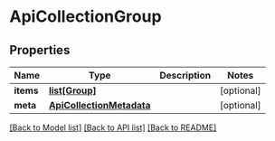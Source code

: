 # ApiCollectionGroup

## Properties
Name | Type | Description | Notes
------------ | ------------- | ------------- | -------------
**items** | [**list[Group]**](Group.md) |  | [optional] 
**meta** | [**ApiCollectionMetadata**](ApiCollectionMetadata.md) |  | [optional] 

[[Back to Model list]](../README.md#documentation-for-models) [[Back to API list]](../README.md#documentation-for-api-endpoints) [[Back to README]](../README.md)


